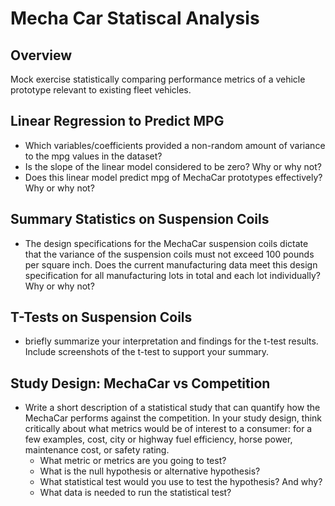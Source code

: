 # Mecha Car Statiscal Analysis

## Overview
Mock exercise statistically comparing performance metrics of a vehicle prototype relevant to existing fleet vehicles.

## Linear Regression to Predict MPG
- Which variables/coefficients provided a non-random amount of variance to the mpg values in the dataset?
- Is the slope of the linear model considered to be zero? Why or why not?
- Does this linear model predict mpg of MechaCar prototypes effectively? Why or why not?

## Summary Statistics on Suspension Coils
- The design specifications for the MechaCar suspension coils dictate that the variance of the suspension coils must not exceed 100 pounds per square inch. Does the current manufacturing data meet this design specification for all manufacturing lots in total and each lot individually? Why or why not?

## T-Tests on Suspension Coils
- briefly summarize your interpretation and findings for the t-test results. Include screenshots of the t-test to support your summary.

## Study Design: MechaCar vs Competition
- Write a short description of a statistical study that can quantify how the MechaCar performs against the competition. In your study design, think critically about what metrics would be of interest to a consumer: for a few examples, cost, city or highway fuel efficiency, horse power, maintenance cost, or safety rating.
  - What metric or metrics are you going to test?
  - What is the null hypothesis or alternative hypothesis?
  - What statistical test would you use to test the hypothesis? And why?
  - What data is needed to run the statistical test?
